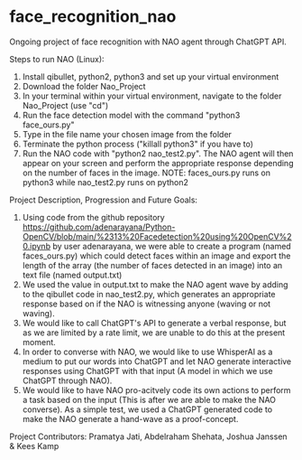 # face_recognition_nao
Ongoing project of face recognition with NAO agent through ChatGPT API. 

Steps to run NAO (Linux):
1. Install qibullet, python2, python3 and set up your virtual environment
2. Download the folder Nao_Project
3. In your terminal within your virtual environment, navigate to the folder Nao_Project (use "cd")
4. Run the face detection model with the command "python3 face_ours.py"
5. Type in the file name your chosen image from the folder
6. Terminate the python process ("killall python3" if you have to)
7. Run the NAO code with "python2 nao_test2.py". The NAO agent will then appear on your screen and perform the appropriate response depending on the number of faces in the image. 
NOTE: faces_ours.py runs on python3 while nao_test2.py runs on python2

Project Description, Progression and Future Goals:
1. Using code from the github repository https://github.com/adenarayana/Python-OpenCV/blob/main/%2313%20Facedetection%20using%20OpenCV%20.ipynb by user adenarayana, we were able to create a program (named faces_ours.py) which could detect faces within an image and export the length of the array (the number of faces detected in an image) into an text file (named output.txt)
2. We used the value in output.txt to make the NAO agent wave by adding to the qibullet code in nao_test2.py, which generates an appropriate response based on if the NAO is witnessing anyone (waving or not waving). 
3. We would like to call ChatGPT's API to generate a verbal response, but as we are limited by a rate limit, we are unable to do this at the present moment.
4. In order to converse with NAO, we would like to use WhisperAI as a medium to put our words into ChatGPT and let NAO generate interactive responses using ChatGPT with that input (A model in which we use ChatGPT through NAO).
5. We would like to have NAO pro-acitvely code its own actions to perform a task based on the input (This is after we are able to make the NAO converse). As a simple test, we used a ChatGPT generated code to make the NAO generate a hand-wave as a proof-concept. 

Project Contributors: Pramatya Jati, Abdelraham Shehata, Joshua Janssen & Kees Kamp  
